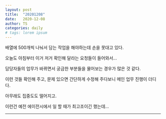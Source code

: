 ```yaml
---
layout: post
title:  "20201208"
date:   2020-12-08
author: TS
categories: daily
# tags: lorem ipsum
---
```


배열에 500개씩 나눠서 담는 작업을 해야하는데 손을 못대고 있다.

오늘도 아침부터 이거 저거 확인해 달라는 요청들이 들어와서...

담당자들의 업무가 바뀌면서 궁금한 부분들을 물어보는 경우가 많은 것 같다.

이런 것들 확인해 주고, 문제 있으면 간단하게 수정해 주다보니 메인 업무 진행이 더디다.

아무래도 집중도도 떨어지고.

이런건 예전 에이전시에서 일 할 때가 최고조이긴 했는데...

---
